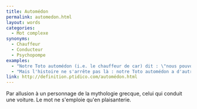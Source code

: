 ```yaml
---
title: Automédon
permalink: automedon.html
layout: words
categories:
  - Mot complexe
synonyms:
  - Chauffeur
  - Conducteur
  - Psychopompe
examples:
  - "Notre Toto automédon (i.e. le chauffeur de car) dit : \"nous pouvons loger tout le monde !\" (cf. histoires)."
  - "Mais l'histoire ne s'arrête pas là : notre Toto automédon a d'autres potes automédons et ils rappliquent tous avec une infinité de cars contenant une infinité de Totos ! (cf. histoires)"
link: http://definition.ptidico.com/automédon.html
---
```


Par allusion à un personnage de la mythologie grecque, celui qui conduit une voiture. Le mot ne s'emploie qu'en plaisanterie.

